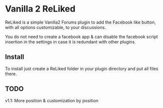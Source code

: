 
# Vanilla 2 ReLiked 

ReLiked is a simple Vanilla2 Forums plugin to add the Facebook like button, with all options customizable, to your discussions.

You do not need to create a facebook app & can disable the facebook script insertion in the settings in case it is redundant with other plugins.

## Install

To install just create a ReLiked folder in your plugin directory and put all files there.

## TODO

v1.1: More position & customization by position
